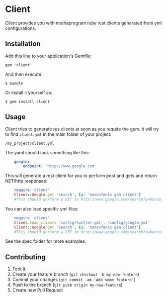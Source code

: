 # Client

Client provides you with methaprogram ruby rest clients generated from yml configurations.

## Installation

Add this line to your application's Gemfile:

    gem 'client'

And then execute:

    $ bundle

Or install it yourself as:

    $ gem install client

## Usage
Client tries to generate res clients at soon as you require the gem.
It will try to find `client.yml` in the main folder of your project:

    /my_project/client.yml
    
The yaml should look something like this:

```yml
    google:
        endpoint: 'http://www.google.com'
```

This will generate a rest client for you to perform post and gets and return NET/http responses:

```ruby
    require 'client'
    Client::Google.get 'search', {q: 'bonzofenix gem client'}
    #This should perform a GET to http://www.google.com/search?q=bonzofenix+gem+client
```

You can also load specific yml files:

```ruby
    require 'client'
    Client.load_clients 'config/twitter.yml', 'config/google.yml'
    Client::Google.get 'search', {q: 'bonzofenix gem client'}
    #This should perform a GET to http://www.google.com/search?q=bonzofenix+gem+client
```

See the spec folder for more examples.

## Contributing

1. Fork it
2. Create your feature branch (`git checkout -b my-new-feature`)
3. Commit your changes (`git commit -am 'Add some feature'`)
4. Push to the branch (`git push origin my-new-feature`)
5. Create new Pull Request
